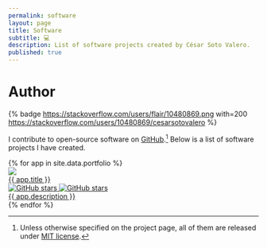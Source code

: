 ```yaml
---
permalink: software
layout: page
title: Software
subtitle: 💻
description: List of software projects created by César Soto Valero.
published: true
---
```


<!--
> "If you’re not contributing to open source, if your GitHub profile is not full of projects and commits, your “value” as a software developer is low, simply because this lack of open source activity tells everybody that you’re not passionate about software development and are simply working for money."
> -- <cite>Yegor Bugayenko</cite>
-->

# Author

{% badge https://stackoverflow.com/users/flair/10480869.png with=200 https://stackoverflow.com/users/10480869/cesarsotovalero %}

I contribute to open-source software on <a href="https://github.com/cesarsotovalero"><i class="fab fa-github"></i></a> [GitHub](https://github.com/cesarsotovalero).[^1]
Below is a list of software projects I have created.

  <div id="portfolio">
    <div id="tiles-big">
      {% for app in site.data.portfolio %}
	    <div class="tile">
          <a class="applink" href="{{ app.url }}">
            <img class="appimg" src="../img/logos/{{ app.img }}" />
            <div class="apptitle">{{ app.title }}</div>
            <div class="gh-stats">
                <img class="gh-stat" src="//img.shields.io/github/stars/{{ app.stars }}" alt="GitHub stars">
                <img class="gh-stat" src="//img.shields.io/github/forks/{{ app.stars }}" alt="GitHub stars">
            </div>
            <div class="appdesc">{{ app.description }}</div>
          </a>
        </div>
	  {% endfor %}
    </div>
  </div>



[//]: # (see https://github.com/slarse/slarse/blob/master/README.md for more inspiration)


[^1]: Unless otherwise specified on the project page, all of them are released under [MIT license](https://opensource.org/licenses/MIT).
